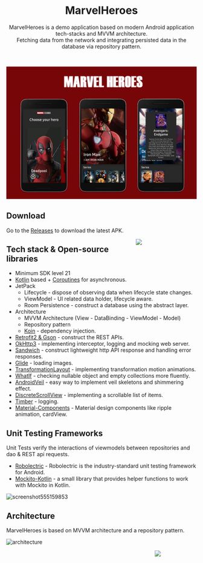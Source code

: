 <h1 align="center">MarvelHeroes</h1>



<p align="center">  
MarvelHeroes is a demo application based on modern Android application tech-stacks and MVVM architecture.<br>
Fetching data from the network and integrating persisted data in the database via repository pattern.
</p>
</br>

<p align="center">
<img src="/previews/screenshot.png"/>
</p>

## Download
Go to the [Releases](https://github.com/skydoves/MarvelHeroes/releases) to download the latest APK.

<img src="/previews/preview.gif" align="right" width="32%"/>

## Tech stack & Open-source libraries
- Minimum SDK level 21
- [Kotlin](https://kotlinlang.org/) based + [Coroutines](https://github.com/Kotlin/kotlinx.coroutines) for asynchronous.
- JetPack
  - Lifecycle - dispose of observing data when lifecycle state changes.
  - ViewModel - UI related data holder, lifecycle aware.
  - Room Persistence - construct a database using the abstract layer.
- Architecture
  - MVVM Architecture (View - DataBinding - ViewModel - Model)
  - Repository pattern
  - [Koin](https://github.com/InsertKoinIO/koin) - dependency injection.
- [Retrofit2 & Gson](https://github.com/square/retrofit) - construct the REST APIs.
- [OkHttp3](https://github.com/square/okhttp) - implementing interceptor, logging and mocking web server.
- [Sandwich](https://github.com/skydoves/Sandwich) - construct lightweight http API response and handling error responses.
- [Glide](https://github.com/bumptech/glide) - loading images.
- [TransformationLayout](https://github.com/skydoves/transformationlayout) - implementing transformation motion animations.
- [WhatIf](https://github.com/skydoves/whatif) - checking nullable object and empty collections more fluently.
- [AndroidVeil](https://github.com/skydoves/androidveil) - easy way to implement veil skeletons and shimmering effect.
- [DiscreteScrollView](https://github.com/yarolegovich/DiscreteScrollView) - implementing a scrollable list of items.
- [Timber](https://github.com/JakeWharton/timber) - logging.
- [Material-Components](https://github.com/material-components/material-components-android) - Material design components like ripple animation, cardView.

## Unit Testing Frameworks
Unit Tests verify the interactions of viewmodels between repositories and dao & REST api requests.
- [Robolectric](https://github.com/robolectric/robolectric) - Robolectric is the industry-standard unit testing framework for Android.
- [Mockito-Kotlin](https://github.com/nhaarman/mockito-kotlin) - a small library that provides helper functions to work with Mockito in Kotlin.

![screenshot555159853](https://user-images.githubusercontent.com/24237865/79233416-cb12d700-7ea3-11ea-9a17-a4a732c379f4.png)

## Architecture
MarvelHeroes is based on MVVM architecture and a repository pattern.

![architecture](https://user-images.githubusercontent.com/24237865/77502018-f7d36000-6e9c-11ea-92b0-1097240c8689.png)

<img src="https://user-images.githubusercontent.com/24237865/141415477-d1af2b48-2498-4ff0-8fdf-95dff092e317.png" align="right" width="22%"/>


